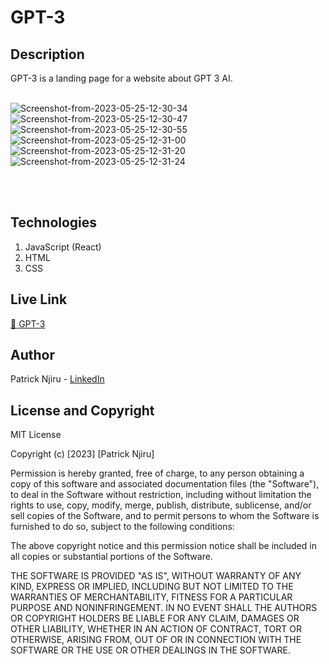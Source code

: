 # GPT-3 

## Description

GPT-3 is a landing page for a website about GPT 3 AI. 
<br><br>

<img src="https://i.ibb.co/hZ5rFS8/Screenshot-from-2023-05-25-12-30-34.png" alt="Screenshot-from-2023-05-25-12-30-34" border="0">
<img src="https://i.ibb.co/Y2mWVcZ/Screenshot-from-2023-05-25-12-30-47.png" alt="Screenshot-from-2023-05-25-12-30-47" border="0">
<img src="https://i.ibb.co/fSzPP4b/Screenshot-from-2023-05-25-12-30-55.png" alt="Screenshot-from-2023-05-25-12-30-55" border="0">
<img src="https://i.ibb.co/tcXtzhf/Screenshot-from-2023-05-25-12-31-00.png" alt="Screenshot-from-2023-05-25-12-31-00" border="0">
<img src="https://i.ibb.co/MVw9PqH/Screenshot-from-2023-05-25-12-31-20.png" alt="Screenshot-from-2023-05-25-12-31-20" border="0">
<img src="https://i.ibb.co/g3BPS9d/Screenshot-from-2023-05-25-12-31-24.png" alt="Screenshot-from-2023-05-25-12-31-24" border="0">

<br><br>
## Technologies

1. JavaScript (React)
2. HTML
3. CSS

## Live Link
<a href="https://gpt-3ree.netlify.app"> 🔗 GPT-3 </a>

## Author
 Patrick Njiru - <a href='https://www.linkedin.com/in/patrick-njiru-7569241ba'> LinkedIn</a>

## License and Copyright

MIT License

Copyright (c) [2023] [Patrick Njiru]

Permission is hereby granted, free of charge, to any person obtaining a copy
of this software and associated documentation files (the "Software"), to deal
in the Software without restriction, including without limitation the rights
to use, copy, modify, merge, publish, distribute, sublicense, and/or sell
copies of the Software, and to permit persons to whom the Software is
furnished to do so, subject to the following conditions:

The above copyright notice and this permission notice shall be included in all
copies or substantial portions of the Software.

THE SOFTWARE IS PROVIDED "AS IS", WITHOUT WARRANTY OF ANY KIND, EXPRESS OR
IMPLIED, INCLUDING BUT NOT LIMITED TO THE WARRANTIES OF MERCHANTABILITY,
FITNESS FOR A PARTICULAR PURPOSE AND NONINFRINGEMENT. IN NO EVENT SHALL THE
AUTHORS OR COPYRIGHT HOLDERS BE LIABLE FOR ANY CLAIM, DAMAGES OR OTHER
LIABILITY, WHETHER IN AN ACTION OF CONTRACT, TORT OR OTHERWISE, ARISING FROM,
OUT OF OR IN CONNECTION WITH THE SOFTWARE OR THE USE OR OTHER DEALINGS IN THE
SOFTWARE.
